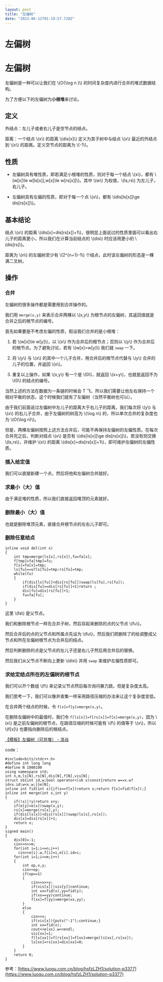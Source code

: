 ```yaml
---
layout: post
title: "左偏树"
date: "2023-06-12T01:19:57.728Z"
---
```

左偏树
===

左偏树
===

左偏树是一种可以让我们在 \\(O(\\log n )\\) 的时间复杂度内进行合并的堆式数据结构。

为了方便以下的左偏树为**小根堆**来讨论。

定义
--

外结点：左儿子或者右儿子是空节点的结点。

距离：一个结点 \\(x\\) 的距离 \\(dis\[x\]\\) 定义为其子树中与结点 \\(x\\) 最近的外结点到 \\(x\\) 的距离。定义空节点的距离为 \\(-1\\)。

性质
--

*   左偏树具有堆性质，即若满足小根堆的性质，则对于每一个结点 \\(x\\)，都有 \\(w\[x\]\\le w\[ls\[x\]\],w\[x\]\\le w\[rs\[x\]\]\\)。其中 \\(w\\) 为权值，\\(ls,rs\\) 为左儿子，右儿子。
    
*   左偏树具有左偏的性质，即对于每一个点 \\(x\\)，都有 \\(dis\[ls\[x\]\]\\ge dis\[rs\[x\]\]\\)。
    

基本结论
----

结点 \\(x\\) 的距离 \\(dis\[x\]=dis\[rs\[x\]\]+1\\)，很明显上面说过的性质里面可以看出右儿子的距离更小，所以我们在计算当前结点的 \\(dis\\) 时应该用更小的 \\(dis\[rs\]\\)。

距离为 \\(n\\) 的左偏树至少有 \\(2^{n+1}-1\\) 个结点，此时该左偏树的形态是一棵满二叉树。

操作
--

### 合并

左偏树的很多操作都是需要用到合并操作的。

我们用 `merge(x,y)` 来表示合并两棵以 \\(x,y\\) 为根节点的左偏树，其返回值就是合并之后的根节点的编号。

首先如果要是不考虑左偏的性质，假设我们合并的是小根堆：

1.  若 \\(w\[x\]\\le w\[y\]\\)，以 \\(x\\) 作为合并后的根节点；否则以 \\(y\\) 作为合并后的根节点。为了避免讨论，若有 \\(w\[x\]>w\[y\]\\) 我们就 `swap` 一下。
    
2.  将 \\(y\\) 与 \\(x\\) 的其中一个儿子合并，用合并后的根节点代替与 \\(y\\) 合并的儿子的位置，并返回 \\(x\\)。
    
3.  重复以上操作，如果 \\(x,y\\) 有一个是 \\(0\\)，就返回 \\(x+y\\)，也就是返回不为 \\(0\\) 的结点的编号。
    

当然上述的方法在数据为一条链的时候会 T 飞，所以我们需要让他左右保持一个相对平衡的状态，这个时候我们就有了左偏树（当然平衡树也可以）。

由于我们前面说过左偏树中左儿子的距离大于右儿子的距离，我们每次将 \\(y\\) 与 \\(x\\) 的右儿子合并，由于左偏树的树高为 \\(\\log n\\) 的，所以单次合并的复杂度也为 \\(O(\\log n)\\)。

但是，两棵左偏树按照上述方法合并后，可能不再保持左偏树的左偏性质。在每次合并完之后，判断对结点 \\(x\\) 是否有 \\(dis\[ls\[x\]\]\\ge dis\[rs\[x\]\]\\)，若没有则交换 \\(ls,rs\\)，并维护 \\(x\\) 的距离 \\(dis\[x\]=dis\[rs\[x\]\]+1\\)，即可维护左偏树的左偏性质。

### 插入给定值

我们可以直接新建一个点，然后将他和左偏树合并就好。

### 求最小（大）值

由于满足堆的性质，所以我们直接返回堆顶的元素就好。

### 删除最小（大）值

也就是删除堆顶元素，直接合并根节点的左右儿子即可。

### 删除任意结点

    inline void del(int x)
    {
    	int tmp=merge(ls[x],rs[x]),fu=fa[x];
    	f[tmp]=fa[tmp]=fu;
    	f[x]=fa[x]=tmp;
    	ls[fu]==u?ls[fu]=tmp:rs[fu]=tmp;
    	while(fu)
    	{
    		if(dis[ls[fu]]<dis[rs[fu]])swap(ls[fu],rs[fu]);
    		if(dis[fu]==dis[rs[fu]]+1)return ;
    		dis[fu]=dis[rs[fu]]+1;
    		fu=fa[fu];
    	}
    }
    

这里 \\(fa\\) 是父节点。

我们和删除根节点一样先合并子树，然后存起来删除的点的父节点 \\(fu\\)。

然后合并后的点的父节点和所属点先设为 \\(fu\\)，然后我们把删除了的给调整成父节点和所在左偏树根节点为合并后的结点。

然后判断删除的点是父节点的左儿子还是右儿子然后用合并后的替换。

然后我们从父节点不断向上更新 \\(dis\\) 并用 `swap` 来维护左偏性质即可。

### 求给定结点所在的左偏树的根节点

我们可以开个数组 \\(f\\) 来记录父节点然后每次询问暴力跳，但是复杂度太高。

我们思考一下，我们可以像并查集一样采用路径压缩的办法来让这个复杂度变低。

在合并两个结点的时候，令 `f[x]=f[y]=merge(x,y)`。

在删除左偏树中的最值时，我们令 `f[ls[x]]=f[rs[x]]=f[x]=merge(x,y)`，因为 \\(x\\) 是之前左偏树的根节点，在路径压缩的时候可能有 \\(f\\) 的值等于 \\(x\\)，所以 \\(f\[x\]\\) 也要指向删除后的根结点。

[【模板】左偏树（可并堆） - 洛谷](https://www.luogu.com.cn/problem/P3377)

code：

    
    #include<bits/stdc++.h>
    #define int long long
    #define N 1000100
    using namespace std;
    int n,m,ls[N],rs[N],dis[N],f[N],vis[N];
    struct sb{int id,w;bool operator<(sb x)const{return w==x.w?id<x.id:w<x.w;}}e[N];
    inline int fid(int x){if(x==f[x])return x;return f[x]=fid(f[x]);}
    inline int merge(int x,int y)
    {
    	if(!x||!y)return x+y;
    	if(e[y]<e[x])swap(x,y);
    	rs[x]=merge(rs[x],y);
    	if(dis[ls[x]]<dis[rs[x]])swap(ls[x],rs[x]);
    	dis[x]=dis[rs[x]]+1;
    	return x;
    }
    signed main()
    {
    	dis[0]=-1;
    	cin>>n>>m;
    	for(int i=1;i<=n;i++)
    	  cin>>e[i].w,f[i]=i,e[i].id=i;
    	for(int i=1;i<=m;i++)
    	{
    		int op,x,y;
    		cin>>op;
    		if(op==1)
    		{
    			cin>>x>>y;
    			if(vis[x]||vis[y])continue;
    			int xx=fid(x),yy=fid(y);
    			if(xx==yy)continue;
    			f[xx]=f[yy]=merge(xx,yy);
    		}
    		else
    		{
    			cin>>x;
    			if(vis[x]){puts("-1");continue;}
    			int xx=fid(x);
    			cout<<e[xx].w<<endl; 
    			vis[xx]=1;
    			f[ls[xx]]=f[rs[xx]]=f[xx]=merge(ls[xx],rs[xx]);
    			ls[xx]=rs[xx]=dis[xx]=0;
    		}
    	}
    	return 0;
    }
    

参考：[https://www.luogu.com.cn/blog/hsfzLZH1/solution-p3377](https://www.luogu.com.cn/blog/hsfzLZH1/solution-p3377)